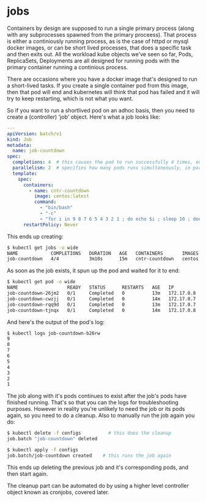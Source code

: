 # jobs

Containers by design are supposed to run a single primary process (along with any subprocesses spawned from the primary proceess). That process is either a continiously running process, as is the case of httpd or mysql docker images, or can be short lived processes, that does a specific task and then exits out. All the workload kube objects we've seen so far, Pods, ReplicaSets, Deployments are all designed for running pods with the primary container running a continious process.

There are occasions where you have a docker image that's designed to run a short-lived tasks. If you create a single container pod from this image, then that pod will end and kubernetes will think that pod has failed and it will try to keep restarting, which is not what you want.

So if you want to run a shortlived pod on an adhoc basis, then you need to create a (controller) 'job' object. Here's what a job looks like:

```yaml
---
apiVersion: batch/v1
kind: Job
metadata:
  name: job-countdown
spec:
  completions: 4  # this causes the pod to run successfully 4 times, one after another. The default is 1 if not set.
  parallelism: 2  # specifies how many pods runs simultaneously, in parrallel. The default is 1 if not set.
  template:
    spec:
      containers:
        - name: cntr-countdown
          image: centos:latest
          command:
            - "bin/bash"
            - "-c"
            - "for i in 9 8 7 6 5 4 3 2 1 ; do echo $i ; sleep 10 ; done"
      restartPolicy: Never
```

This ends up creating:

```bash
$ kubectl get jobs -o wide
NAME            COMPLETIONS   DURATION   AGE   CONTAINERS       IMAGES          SELECTOR
job-countdown   4/4           3m10s      15m   cntr-countdown   centos:latest   controller-uid=f8c94a67-41c8-11e9-9566-080027d15c4c
```

As soon as the job exists, it spun up the pod and waited for it to end:

```bash
$ kubectl get pod -o wide
NAME                  READY   STATUS      RESTARTS   AGE   IP           NODE       NOMINATED NODE   READINESS GATES
job-countdown-26jm2   0/1     Completed   0          13m   172.17.0.8   minikube   <none>           <none>
job-countdown-cwzjj   0/1     Completed   0          14m   172.17.0.7   minikube   <none>           <none>
job-countdown-rqq9d   0/1     Completed   0          13m   172.17.0.7   minikube   <none>           <none>
job-countdown-tjnqx   0/1     Completed   0          14m   172.17.0.8   minikube   <none>           <none>
```

And here's the output of the pod's log:

```bash
$ kubectl logs job-countdown-b26rw
9
8
7
6
5
4
3
2
1
```

The job along with it's pods continues to exist after the job's pods have finished running. That's so that you can the logs for troubleshooting purposes. However in reality you're unlikely to need the job or its pods again, so you need to do a cleanup. Also to manually run the job again you do:

```bash
$ kubectl delete -f configs          # this does the cleanup
job.batch "job-countdown" deleted

$ kubectl apply -f configs
job.batch/job-countdown created    # this runs the job again
```

This ends up deleting the previous job and it's corresponding pods, and then start again.

The cleanup part can be automated do by using a higher level controller object known as cronjobs, covered later.
